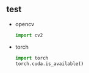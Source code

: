 ## test
* opencv
  ```python
  import cv2
  ```

* torch
  ```python
  import torch
  torch.cuda.is_available()
  ```
